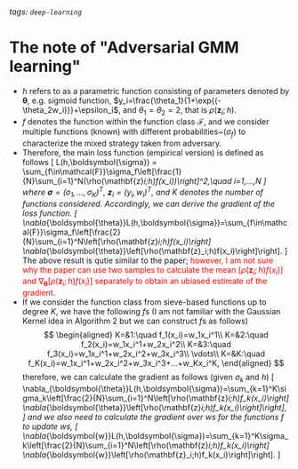 ###### tags: `deep-learning`
# The note of "Adversarial GMM learning"

* $h$ refers to as a parametric function consisting of parameters denoted by $\boldsymbol{\theta}$, e.g. sigmoid function, $y_i=\frac{\theta_1}{1+\exp{(-\theta_2w_i)}}+\epsilon_i$, and $\theta_1=\theta_2=2$, that is $\rho(\mathbf{z}_i;h)$.
* $f$ denotes the function within the function class $\mathcal{F}$, and we consider multiple functions (known) with different probabilities~($\sigma_f$) to characterize the mixed strategy taken from adversary.
* Therefore, the main loss function (empirical version) is defined as follows
\[
L(h,\boldsymbol{\sigma}) = \sum_{f\in\mathcal{F}}\sigma_f\left[\frac{1}{N}\sum_{i=1}^N(\rho(\mathbf{z}_i;h)f(x_i))\right]^2,\quad i=1,...,N
\]
where $\boldsymbol{\sigma}=(\sigma_1,...,\sigma_K)^{\mathrm{T}}$, $\boldsymbol{z}_i=(y_i,w_i)^{\mathrm{T}}$, and $K$ denotes the number of functions considered. Accordingly, we can derive the gradient of the loss function.
\[
 \nabla_{\boldsymbol{\theta}}L(h,\boldsymbol{\sigma})=\sum_{f\in\mathcal{F}}\sigma_f\left[\frac{2}{N}\sum_{i=1}^N\left[\rho(\mathbf{z}_i;h)f(x_i)\right] \nabla_{\boldsymbol{\theta}}\left[\rho(\mathbf{z}_i;h)f(x_i)\right]\right].
\]
The above result is qutie similar to the paper; <font color="red">however, I am not sure why the paper can use two samples to calculate the mean $\left[\rho(\mathbf{z}_i;h)f(x_i)\right]$ and $\nabla_{\boldsymbol{\theta}}\left[\rho(\mathbf{z}_i;h)f(x_i)\right]$  separately to obtain an ubiased estimate of the gradient</font>.
* If we consider the function class from sieve-based functions up to degree $K$, we have the following $f$s (I am not familiar with the Gaussian Kernel idea in Algorithm 2 but we can construct $f$s as follows)
$$
\begin{aligned}
K=&1:\quad f_1(x_i)=w_1x_i^1\\
K=&2:\quad f_2(x_i)=w_1x_i^1+w_2x_i^2\\
K=&3:\quad f_3(x_i)=w_1x_i^1+w_2x_i^2+w_3x_i^3\\
\vdots\\
K=&K:\quad f_K(x_i)=w_1x_i^1+w_2x_i^2+w_3x_i^3+...+w_Kx_i^K,
\end{aligned}
$$
therefore, we can calculate the gradient as follows (given $\sigma_k$ and $h$)
\[
 \nabla_{\boldsymbol{\theta}}L(h,\boldsymbol{\sigma})=\sum_{k=1}^K\sigma_k\left[\frac{2}{N}\sum_{i=1}^N\left[\rho(\mathbf{z}_i;h)f_k(x_i)\right] \nabla_{\boldsymbol{\theta}}\left[\rho(\mathbf{z}_i;h)f_k(x_i)\right]\right],
\]
and we also need to calculate the gradient over $w$s for the functions $f$ to update $w$s,
\[
 \nabla_{\boldsymbol{w}}L(h,\boldsymbol{\sigma})=\sum_{k=1}^K\sigma_k\left[\frac{2}{N}\sum_{i=1}^N\left[\rho(\mathbf{z}_i;h)f_k(x_i)\right] \nabla_{\boldsymbol{w}}\left[\rho(\mathbf{z}_i;h)f_k(x_i)\right]\right].
\]